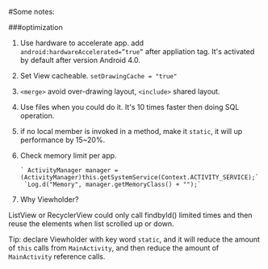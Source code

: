 #Some notes:

###optimization

1. Use hardware to accelerate app. 
add `android:hardwareAccelerated=”true”` after appliation tag. It's activated by default after version Android 4.0.

2. Set View cacheable. 
`setDrawingCache = "true"`

3. `<merge>` avoid over-drawing layout,  `<include>` shared layout.
4. Use files when you could do it. It's 10 times faster then doing SQL operation.
5. if no local member is invoked in a method, make it `static`, it will up performance by 15~20%.
6. Check memory limit per app.

       ` ActivityManager manager = (ActivityManager)this.getSystemService(Context.ACTIVITY_SERVICE);`
        `Log.d("Memory", manager.getMemoryClass() + "");`

7. Why Viewholder? 

ListView or RecyclerView could only call findbyId() limited times and then reuse the elements when list scrolled up or down.   

Tip: declare Viewholder with key word `static`, and it will reduce the amount of `this` calls from `MainActivity`, and then reduce the amount of `MainActivity` reference calls.